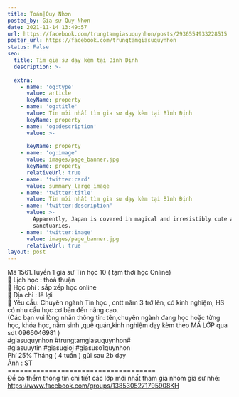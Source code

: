 ```yaml
---
title: Toán|Quy Nhơn
posted_by: Gia sư Quy Nhơn
date: 2021-11-14 13:49:57
url: https://facebook.com/trungtamgiasuquynhon/posts/2936554933228515
poster_url: https://facebook.com/trungtamgiasuquynhon
status: False
seo:
  title: Tìm gia sư dạy kèm tại Bình Định
  description: >-
    
  extra:
    - name: 'og:type'
      value: article
      keyName: property
    - name: 'og:title'
      value: Tin mới nhất tìm gia sư dạy kèm tại Bình Định
      keyName: property
    - name: 'og:description'
      value: >-
        
      keyName: property
    - name: 'og:image'
      value: images/page_banner.jpg
      keyName: property
      relativeUrl: true
    - name: 'twitter:card'
      value: summary_large_image
    - name: 'twitter:title'
      value: Tin mới nhất tìm gia sư dạy kèm tại Bình Định
    - name: 'twitter:description'
      value: >-
        Apparently, Japan is covered in magical and irresistibly cute animal
        sanctuaries.
    - name: 'twitter:image'
      value: images/page_banner.jpg
      relativeUrl: true
layout: post
---
```

Mã 1561.Tuyển 1 gia sư Tin học 10 ( tạm thời học Online)<br>🧐 Lịch học : thoả thuận<br>🧐 Học phí : sắp xếp học online<br>🧐 Địa chỉ : lê lợi<br>🧐 Yêu cầu: Chuyên ngành Tin học , cntt năm 3 trở lên, có kinh nghiệm, HS có nhu cầu học cơ bản đến nâng cao.<br>(Các bạn vui lòng nhắn thông tin: tên,chuyên ngành đang học hoặc từng học, khóa học, năm sinh ,quê quán,kinh nghiệm dạy kèm theo MÃ LỚP qua sdt 0966046981 )<br>#giasuquynhon #trungtamgiasuquynhon#<br>#giasuuytin #giasugioi #giasuso1quynhon<br>Phí 25% Tháng ( 4 tuần ) gửi sau 2b dạy<br>Ảnh : ST<br>====================================<br>Để có thểm thông tin chi tiết các lớp mới nhất tham gia nhóm gia sư nhé: https://www.facebook.com/groups/1385305271795908KH
